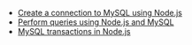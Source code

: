 * [Create a connection to MySQL using Node.js](https://github.com/mysqljs/mysql/blob/master/Readme.md#establishing-connections)
* [Perform queries using Node.js and MySQL](https://github.com/mysqljs/mysql/blob/master/Readme.md#performing-queries)
* [MySQL transactions in Node.js](https://github.com/mysqljs/mysql/blob/master/Readme.md#transactions)

